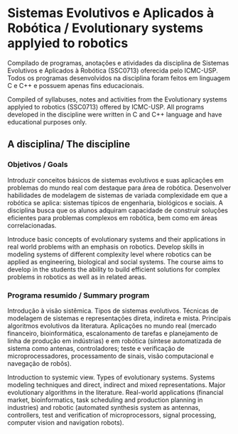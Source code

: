 # **Sistemas Evolutivos e Aplicados à Robótica** / **Evolutionary systems applyied to robotics**

Compilado de programas, anotações e atividades da disciplina de Sistemas Evolutivos e Aplicados à Robótica (SSC0713) oferecida pelo ICMC-USP. Todos os programas desenvolvidos na disciplina foram feitos em linguagem C e C++ e possuem apenas fins educacionais.

Compiled of syllabuses, notes and activities from the Evolutionary systems applyied to robotics (SSC0713) offered by ICMC-USP. All programs developed in the discipline were written in C and C++ language and have educational purposes only.

## A disciplina/ The discipline

### Objetivos / Goals

Introduzir conceitos básicos de sistemas evolutivos e suas aplicações em problemas do mundo real com destaque para área de robótica. Desenvolver habilidades de modelagem de sistemas de variada complexidade em que a robótica se aplica: sistemas típicos de engenharia, biológicos e sociais. A disciplina busca que os alunos adquiram capacidade de construir soluções eficientes para problemas complexos em robótica, bem como em áreas correlacionadas.
 
Introduce basic concepts of evolutionary systems and their applications in real world problems with an emphasis on robotics. Develop skills in modeling systems of different complexity level where robotics can be applied as engineering, biological and social systems. The course aims to develop in the students the ability to build efficient solutions for complex problems in robotics as well as in related areas.

### Programa resumido / Summary program

Introdução à visão sistêmica. Tipos de sistemas evolutivos. Técnicas de modelagem de sistemas e representações direta, indireta e mista. Principais algoritmos evolutivos da literatura. Aplicações no mundo real (mercado financeiro, bioinformática, escalonamento de tarefas e planejamento de linha de produção em indústrias) e em robótica (síntese automatizada de sistema como antenas, controladores; teste e verificação de microprocessadores, processamento de sinais, visão computacional e navegação de robôs).
 
Introduction to systemic view. Types of evolutionary systems. Systems modeling techniques and direct, indirect and mixed representations. Major evolutionary algorithms in the literature. Real-world applications (financial market, bioinformatics, task scheduling and production planning in industries) and robotic (automated synthesis system as antennas, controllers, test and verification of microprocessors, signal processing, computer vision and navigation robots).
